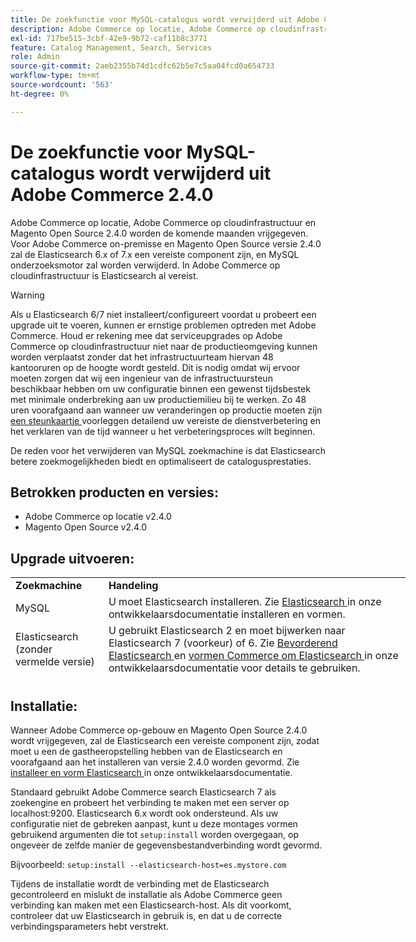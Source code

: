 ```yaml
---
title: De zoekfunctie voor MySQL-catalogus wordt verwijderd uit Adobe Commerce 2.4.0
description: Adobe Commerce op locatie, Adobe Commerce op cloudinfrastructuur en Magento Open Source 2.4.0 worden de komende maanden vrijgegeven. Voor Adobe Commerce on-premisse en Magento Open Source versie 2.4.0 zal de Elasticsearch 6.x of 7.x een vereiste component zijn, en MySQL onderzoeksmotor zal worden verwijderd. In Adobe Commerce op cloudinfrastructuur is Elasticsearch al vereist.
exl-id: 717be515-3cbf-42e9-9b72-caf11b8c3771
feature: Catalog Management, Search, Services
role: Admin
source-git-commit: 2aeb2355b74d1cdfc62b5e7c5aa04fcd0a654733
workflow-type: tm+mt
source-wordcount: '563'
ht-degree: 0%

---
```


# De zoekfunctie voor MySQL-catalogus wordt verwijderd uit Adobe Commerce 2.4.0

Adobe Commerce op locatie, Adobe Commerce op cloudinfrastructuur en Magento Open Source 2.4.0 worden de komende maanden vrijgegeven. Voor Adobe Commerce on-premisse en Magento Open Source versie 2.4.0 zal de Elasticsearch 6.x of 7.x een vereiste component zijn, en MySQL onderzoeksmotor zal worden verwijderd. In Adobe Commerce op cloudinfrastructuur is Elasticsearch al vereist.

>[!WARNING]
>
>Als u Elasticsearch 6/7 niet installeert/configureert voordat u probeert een upgrade uit te voeren, kunnen er ernstige problemen optreden met Adobe Commerce. Houd er rekening mee dat serviceupgrades op Adobe Commerce op cloudinfrastructuur niet naar de productieomgeving kunnen worden verplaatst zonder dat het infrastructuurteam hiervan 48 kantooruren op de hoogte wordt gesteld. Dit is nodig omdat wij ervoor moeten zorgen dat wij een ingenieur van de infrastructuursteun beschikbaar hebben om uw configuratie binnen een gewenst tijdsbestek met minimale onderbreking aan uw productiemilieu bij te werken. Zo 48 uren voorafgaand aan wanneer uw veranderingen op productie moeten zijn [ een steunkaartje ](/help/help-center-guide/help-center/magento-help-center-user-guide.md#submit-ticket) voorleggen detailend uw vereiste de dienstverbetering en het verklaren van de tijd wanneer u het verbeteringsproces wilt beginnen.

De reden voor het verwijderen van MySQL zoekmachine is dat Elasticsearch betere zoekmogelijkheden biedt en optimaliseert de catalogusprestaties.

## Betrokken producten en versies:

* Adobe Commerce op locatie v2.4.0
* Magento Open Source v2.4.0

## Upgrade uitvoeren:

<table style="height: 164px; width: 632.2px;">
<tbody>
<tr>
<td class="wysiwyg-text-align-center" style="width: 133px;"><strong>Zoekmachine</strong></td>
<td class="wysiwyg-text-align-center" style="width: 478.2px;"><strong>Handeling</strong></td>
</tr>
<tr>
<td class="wysiwyg-text-align-center" style="width: 133px;">MySQL</td>
<td style="width: 478.2px;">U moet Elasticsearch installeren. Zie <a href="https://experienceleague.adobe.com/nl/docs/commerce-operations/configuration-guide/search/overview-search"> Elasticsearch </a> in onze ontwikkelaarsdocumentatie installeren en vormen.</td>
</tr>
<tr>
<td class="wysiwyg-text-align-center" style="width: 133px;">Elasticsearch (zonder vermelde versie)</td>
<td style="width: 478.2px;">U gebruikt Elasticsearch 2 en moet bijwerken naar Elasticsearch 7 (voorkeur) of 6. Zie <a href="https://experienceleague.adobe.com/nl/docs/commerce-operations/configuration-guide/search/overview-search#es-upgrade6"> Bevorderend Elasticsearch </a> en <a href="https://experienceleague.adobe.com/nl/docs/commerce-operations/configuration-guide/search/configure-search-engine"> vormen Commerce om Elasticsearch </a> in onze ontwikkelaarsdocumentatie voor details te gebruiken.</td>
</tr>
<tr>
<td class="wysiwyg-text-align-center" style="width: 133px;">ELASTICSEARCH 5</td>
<td style="width: 478.2px;">Elasticsearch 5 heeft zijn <a href="https://www.elastic.co/support/eol"> Eind van het Leven </a> bereikt en is afgekeurd in Adobe Commerce 2.4.0. Bijwerken naar Elasticsearch 7 (voorkeur) of 6.</td>
</tr>
<tr>
<td class="wysiwyg-text-align-center" style="width: 133px;">Elasticsearch 6 of 7</td>
<td style="width: 478.2px;">U hoeft geen aanvullende stappen uit te voeren voordat u de upgrade naar Adobe Commerce 2.4.0 uitvoert.</td>
</tr>
<tr>
<td class="wysiwyg-text-align-center" style="width: 133px;">Extensie door derden</td>
<td style="width: 478.2px;">U hoeft Elasticsearch niet te installeren. Adobe Commerce raadt u aan contact op te nemen met de leverancier van het zoekprogramma om te bepalen of uw extensie volledig compatibel is met Adobe Commerce 2.4.0.</td>
</tr>
</tbody>
</table>

## Installatie:

Wanneer Adobe Commerce op-gebouw en Magento Open Source 2.4.0 wordt vrijgegeven, zal de Elasticsearch een vereiste component zijn, zodat moet u een de gastheeropstelling hebben van de Elasticsearch en voorafgaand aan het installeren van versie 2.4.0 worden gevormd. Zie [ installeer en vorm Elasticsearch ](https://experienceleague.adobe.com/nl/docs/commerce-operations/configuration-guide/search/overview-search) in onze ontwikkelaarsdocumentatie.

Standaard gebruikt Adobe Commerce search Elasticsearch 7 als zoekengine en probeert het verbinding te maken met een server op localhost:9200. Elasticsearch 6.x wordt ook ondersteund. Als uw configuratie niet de gebreken aanpast, kunt u deze montages vormen gebruikend argumenten die tot `setup:install` worden overgegaan, op ongeveer de zelfde manier de gegevensbestandverbinding wordt gevormd.

Bijvoorbeeld: `setup:install --elasticsearch-host=es.mystore.com`

Tijdens de installatie wordt de verbinding met de Elasticsearch gecontroleerd en mislukt de installatie als Adobe Commerce geen verbinding kan maken met een Elasticsearch-host. Als dit voorkomt, controleer dat uw Elasticsearch in gebruik is, en dat u de correcte verbindingsparameters hebt verstrekt.

